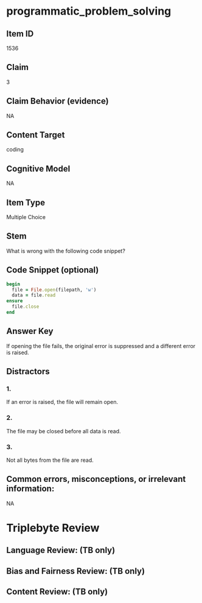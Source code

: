 # programmatic_problem_solving

## Item ID
1536

## Claim
3

## Claim Behavior (evidence)
NA

## Content Target
coding

## Cognitive Model
NA

## Item Type
Multiple Choice

## Stem
What is wrong with the following code snippet?

## Code Snippet (optional)
```ruby
begin
  file = File.open(filepath, 'w')
  data = file.read
ensure
  file.close
end
```

## Answer Key
If opening the file fails, the original error is suppressed and a different error is raised.

## Distractors

### 1.
If an error is raised, the file will remain open.

### 2.
The file may be closed before all data is read.

### 3.
Not all bytes from the file are read.

## Common errors, misconceptions, or irrelevant information:
NA

# Triplebyte Review


## Language Review: (TB only)


## Bias and Fairness Review: (TB only)


## Content Review: (TB only)

